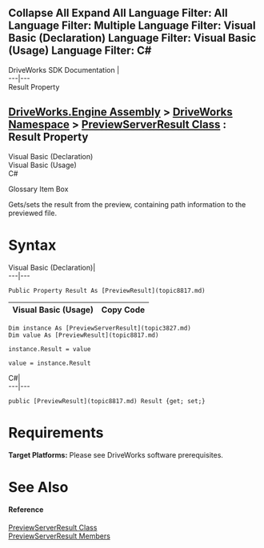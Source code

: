        

 Collapse All Expand All  Language Filter: All  Language Filter: Multiple  Language Filter: Visual Basic (Declaration) Language Filter: Visual Basic (Usage) Language Filter: C#  
---  
DriveWorks SDK Documentation  |   
---|---  
Result Property   
  
[DriveWorks.Engine Assembly](topic2156.md) > [DriveWorks Namespace](topic2159.md) > [PreviewServerResult Class](topic3827.md) : Result Property  
---  
  
Visual Basic (Declaration)    
Visual Basic (Usage)    
C# 

Glossary Item Box

Gets/sets the result from the preview, containing path information to the previewed file. 

# Syntax

Visual Basic (Declaration)|   
---|---  
      
    
    Public Property Result As [PreviewResult](topic8817.md)  
  
Visual Basic (Usage)| Copy Code  
---|---  
      
    
    Dim instance As [PreviewServerResult](topic3827.md)
    Dim value As [PreviewResult](topic8817.md)
     
    instance.Result = value
     
    value = instance.Result  
  
C#|   
---|---  
      
    
    public [PreviewResult](topic8817.md) Result {get; set;}  
  
# Requirements

**Target Platforms:** Please see DriveWorks software prerequisites.

# See Also

#### Reference

[PreviewServerResult Class](topic3827.md)   
[PreviewServerResult Members](topic3828.md)


